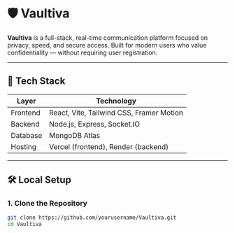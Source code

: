 # 🛡️ Vaultiva

**Vaultiva** is a full-stack, real-time communication platform focused on privacy, speed, and secure access. Built for modern users who value confidentiality — without requiring user registration.

---

## 🚀 Tech Stack

| Layer     | Technology                          |
|-----------|--------------------------------------|
| Frontend  | React, Vite, Tailwind CSS, Framer Motion |
| Backend   | Node.js, Express, Socket.IO          |
| Database  | MongoDB Atlas                        |
| Hosting   | Vercel (frontend), Render (backend)  |

---

## 🛠️ Local Setup

### 1. Clone the Repository
```bash
git clone https://github.com/yourusername/Vaultiva.git
cd Vaultiva
